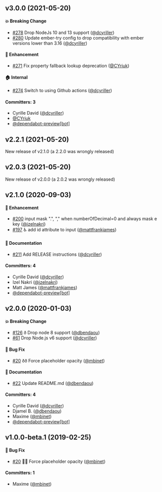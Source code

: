 ## v3.0.0 (2021-05-20)

#### :boom: Breaking Change
* [#278](https://github.com/qonto/ember-amount-input/pull/278) Drop NodeJs 10 and 13 support ([@dcyriller](https://github.com/dcyriller))
* [#280](https://github.com/qonto/ember-amount-input/pull/280) Update ember-try config to drop compatibility with ember versions lower than 3.16 ([@dcyriller](https://github.com/dcyriller))

#### :rocket: Enhancement
* [#271](https://github.com/qonto/ember-amount-input/pull/271) Fix property fallback lookup deprecation ([@CYriuk](https://github.com/CYriuk))

#### :house: Internal
* [#274](https://github.com/qonto/ember-amount-input/pull/274) Switch to using Github actions ([@dcyriller](https://github.com/dcyriller))

#### Committers: 3
- Cyrille David ([@dcyriller](https://github.com/dcyriller))
- [@CYriuk](https://github.com/CYriuk)
- [@dependabot-preview[bot]](https://github.com/apps/dependabot-preview)

## v2.2.1 (2021-05-20)

New release of v2.1.0 (a 2.2.0 was wrongly released)

## v2.0.3 (2021-05-20)

New release of v2.0.0 (a 2.0.2 was wrongly released)

## v2.1.0 (2020-09-03)

#### :rocket: Enhancement
* [#200](https://github.com/qonto/ember-amount-input/pull/200) input mask ".", "," when numberOfDecimal=0 and always mask e key ([@izelnakri](https://github.com/izelnakri))
* [#197](https://github.com/qonto/ember-amount-input/pull/197) :wheelchair: add id attribute to input ([@mattfrankjames](https://github.com/mattfrankjames))

#### :memo: Documentation
* [#211](https://github.com/qonto/ember-amount-input/pull/211) Add RELEASE instructions ([@dcyriller](https://github.com/dcyriller))

#### Committers: 4
- Cyrille David ([@dcyriller](https://github.com/dcyriller))
- Izel Nakri ([@izelnakri](https://github.com/izelnakri))
- Matt James ([@mattfrankjames](https://github.com/mattfrankjames))
- [@dependabot-preview[bot]](https://github.com/apps/dependabot-preview)

## v2.0.0 (2020-01-03)

#### :boom: Breaking Change
* [#126](https://github.com/qonto/ember-amount-input/pull/126) ð Drop node 8 support  ([@dbendaou](https://github.com/dbendaou))
* [#61](https://github.com/qonto/ember-amount-input/pull/61) Drop Node.js v6 support ([@dcyriller](https://github.com/dcyriller))

#### :bug: Bug Fix
* [#20](https://github.com/qonto/ember-amount-input/pull/20) ðð Force placeholder opacity ([@mbinet](https://github.com/mbinet))

#### :memo: Documentation
* [#22](https://github.com/qonto/ember-amount-input/pull/22) Update README.md ([@dbendaou](https://github.com/dbendaou))

#### Committers: 4
- Cyrille David ([@dcyriller](https://github.com/dcyriller))
- Djamel B. ([@dbendaou](https://github.com/dbendaou))
- Maxime ([@mbinet](https://github.com/mbinet))
- [@dependabot-preview[bot]](https://github.com/apps/dependabot-preview)

## v1.0.0-beta.1 (2019-02-25)

#### :bug: Bug Fix
* [#20](https://github.com/qonto/ember-amount-input/pull/20) 🐛💄 Force placeholder opacity ([@mbinet](https://github.com/mbinet))

#### Committers: 1
- Maxime ([@mbinet](https://github.com/mbinet))
